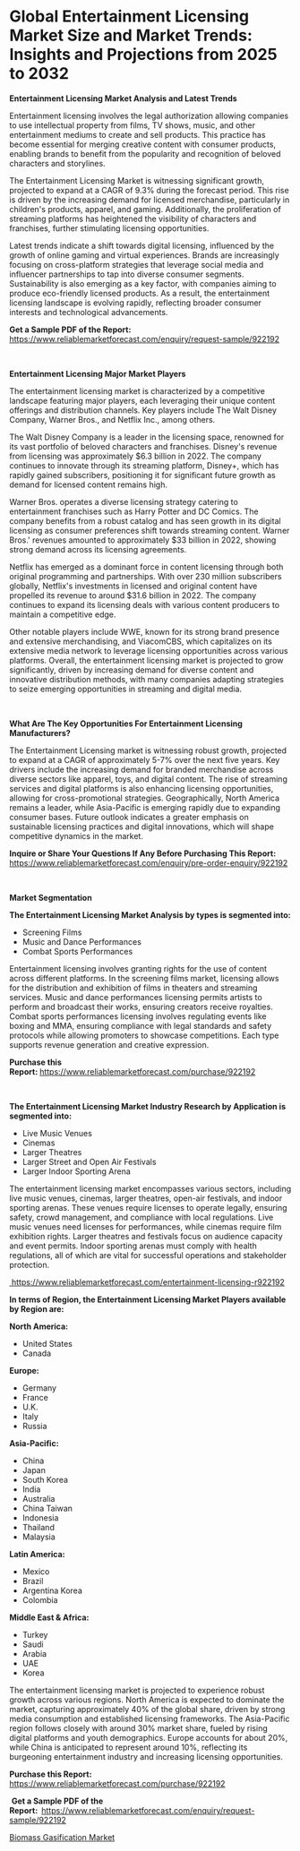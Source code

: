 <p><h1>Global Entertainment Licensing Market Size and Market Trends: Insights and Projections from 2025 to 2032</h1></p><p><strong>Entertainment Licensing Market Analysis and Latest Trends</strong></p>
<p><p>Entertainment licensing involves the legal authorization allowing companies to use intellectual property from films, TV shows, music, and other entertainment mediums to create and sell products. This practice has become essential for merging creative content with consumer products, enabling brands to benefit from the popularity and recognition of beloved characters and storylines.</p><p>The Entertainment Licensing Market is witnessing significant growth, projected to expand at a CAGR of 9.3% during the forecast period. This rise is driven by the increasing demand for licensed merchandise, particularly in children's products, apparel, and gaming. Additionally, the proliferation of streaming platforms has heightened the visibility of characters and franchises, further stimulating licensing opportunities.</p><p>Latest trends indicate a shift towards digital licensing, influenced by the growth of online gaming and virtual experiences. Brands are increasingly focusing on cross-platform strategies that leverage social media and influencer partnerships to tap into diverse consumer segments. Sustainability is also emerging as a key factor, with companies aiming to produce eco-friendly licensed products. As a result, the entertainment licensing landscape is evolving rapidly, reflecting broader consumer interests and technological advancements.</p></p>
<p><strong>Get a Sample PDF of the Report:&nbsp;</strong> <a href="https://www.reliablemarketforecast.com/enquiry/request-sample/922192?utm_campaign=3130&utm_medium=2&utm_source=Github&utm_content=ia&utm_term=07032025&utm_id=entertainment-licensing">https://www.reliablemarketforecast.com/enquiry/request-sample/922192</a></p>
<p>&nbsp;</p>
<p><strong>Entertainment Licensing Major Market Players</strong></p>
<p><p>The entertainment licensing market is characterized by a competitive landscape featuring major players, each leveraging their unique content offerings and distribution channels. Key players include The Walt Disney Company, Warner Bros., and Netflix Inc., among others.</p><p>The Walt Disney Company is a leader in the licensing space, renowned for its vast portfolio of beloved characters and franchises. Disney's revenue from licensing was approximately $6.3 billion in 2022. The company continues to innovate through its streaming platform, Disney+, which has rapidly gained subscribers, positioning it for significant future growth as demand for licensed content remains high.</p><p>Warner Bros. operates a diverse licensing strategy catering to entertainment franchises such as Harry Potter and DC Comics. The company benefits from a robust catalog and has seen growth in its digital licensing as consumer preferences shift towards streaming content. Warner Bros.' revenues amounted to approximately $33 billion in 2022, showing strong demand across its licensing agreements.</p><p>Netflix has emerged as a dominant force in content licensing through both original programming and partnerships. With over 230 million subscribers globally, Netflix's investments in licensed and original content have propelled its revenue to around $31.6 billion in 2022. The company continues to expand its licensing deals with various content producers to maintain a competitive edge.</p><p>Other notable players include WWE, known for its strong brand presence and extensive merchandising, and ViacomCBS, which capitalizes on its extensive media network to leverage licensing opportunities across various platforms. Overall, the entertainment licensing market is projected to grow significantly, driven by increasing demand for diverse content and innovative distribution methods, with many companies adapting strategies to seize emerging opportunities in streaming and digital media.</p></p>
<p>&nbsp;</p>
<p><strong>What Are The Key Opportunities For Entertainment Licensing Manufacturers?</strong></p>
<p><p>The Entertainment Licensing market is witnessing robust growth, projected to expand at a CAGR of approximately 5-7% over the next five years. Key drivers include the increasing demand for branded merchandise across diverse sectors like apparel, toys, and digital content. The rise of streaming services and digital platforms is also enhancing licensing opportunities, allowing for cross-promotional strategies. Geographically, North America remains a leader, while Asia-Pacific is emerging rapidly due to expanding consumer bases. Future outlook indicates a greater emphasis on sustainable licensing practices and digital innovations, which will shape competitive dynamics in the market.</p></p>
<p><strong>Inquire or Share Your Questions If Any Before Purchasing This Report:</strong> <a href="https://www.reliablemarketforecast.com/enquiry/pre-order-enquiry/922192?utm_campaign=3130&utm_medium=2&utm_source=Github&utm_content=ia&utm_term=07032025&utm_id=entertainment-licensing">https://www.reliablemarketforecast.com/enquiry/pre-order-enquiry/922192</a></p>
<p>&nbsp;</p>
<p><strong>Market Segmentation</strong></p>
<p><strong>The Entertainment Licensing Market Analysis by types is segmented into:</strong></p>
<p><ul><li>Screening Films</li><li>Music and Dance Performances</li><li>Combat Sports Performances</li></ul></p>
<p><p>Entertainment licensing involves granting rights for the use of content across different platforms. In the screening films market, licensing allows for the distribution and exhibition of films in theaters and streaming services. Music and dance performances licensing permits artists to perform and broadcast their works, ensuring creators receive royalties. Combat sports performances licensing involves regulating events like boxing and MMA, ensuring compliance with legal standards and safety protocols while allowing promoters to showcase competitions. Each type supports revenue generation and creative expression.</p></p>
<p><strong>Purchase this Report:&nbsp;</strong><a href="https://www.reliablemarketforecast.com/purchase/922192?utm_campaign=3130&utm_medium=2&utm_source=Github&utm_content=ia&utm_term=07032025&utm_id=entertainment-licensing">https://www.reliablemarketforecast.com/purchase/922192</a></p>
<p>&nbsp;</p>
<p><strong>The Entertainment Licensing Market Industry Research by Application is segmented into:</strong></p>
<p><ul><li>Live Music Venues</li><li>Cinemas</li><li>Larger Theatres</li><li>Larger Street and Open Air Festivals</li><li>Larger Indoor Sporting Arena</li></ul></p>
<p><p>The entertainment licensing market encompasses various sectors, including live music venues, cinemas, larger theatres, open-air festivals, and indoor sporting arenas. These venues require licenses to operate legally, ensuring safety, crowd management, and compliance with local regulations. Live music venues need licenses for performances, while cinemas require film exhibition rights. Larger theatres and festivals focus on audience capacity and event permits. Indoor sporting arenas must comply with health regulations, all of which are vital for successful operations and stakeholder protection.</p></p>
<p><a href="https://www.reliablemarketforecast.com/entertainment-licensing-r922192?utm_campaign=3130&utm_medium=2&utm_source=Github&utm_content=ia&utm_term=07032025&utm_id=entertainment-licensing">&nbsp;https://www.reliablemarketforecast.com/entertainment-licensing-r922192</a></p>
<p><strong>In terms of Region, the Entertainment Licensing Market Players available by Region are:</strong></p>
<p>
    <p> <strong> North America: </strong>
        <ul>
            <li>United States</li>
            <li>Canada</li>
        </ul>
        </p> 
    <p> <strong> Europe: </strong>
        <ul>
            <li>Germany</li>
            <li>France</li>
            <li>U.K.</li>
            <li>Italy</li>
            <li>Russia</li>
        </ul>
        </p> 
    <p> <strong> Asia-Pacific: </strong>
        <ul>
            <li>China</li>
            <li>Japan</li>
            <li>South Korea</li>
            <li>India</li>
            <li>Australia</li>
            <li>China Taiwan</li>
            <li>Indonesia</li>
            <li>Thailand</li>
            <li>Malaysia</li>
        </ul>
        </p> 
    <p> <strong> Latin America: </strong>
        <ul>
            <li>Mexico</li>
            <li>Brazil</li>
            <li>Argentina Korea</li>
            <li>Colombia</li>
        </ul>
        </p> 
    <p> <strong> Middle East & Africa: </strong>
        <ul>
            <li>Turkey</li>
            <li>Saudi</li>
            <li>Arabia</li>
            <li>UAE</li>
            <li>Korea</li>
        </ul>
    </p>
    </p>
<p><p>The entertainment licensing market is projected to experience robust growth across various regions. North America is expected to dominate the market, capturing approximately 40% of the global share, driven by strong media consumption and established licensing frameworks. The Asia-Pacific region follows closely with around 30% market share, fueled by rising digital platforms and youth demographics. Europe accounts for about 20%, while China is anticipated to represent around 10%, reflecting its burgeoning entertainment industry and increasing licensing opportunities.</p></p>
<p><strong>Purchase this Report: </strong><a href="https://www.reliablemarketforecast.com/purchase/922192?utm_campaign=3130&utm_medium=2&utm_source=Github&utm_content=ia&utm_term=07032025&utm_id=entertainment-licensing">https://www.reliablemarketforecast.com/purchase/922192</a></p>
<p>&nbsp;<strong>Get a Sample PDF of the Report:&nbsp;&nbsp;</strong><a href="https://www.reliablemarketforecast.com/enquiry/request-sample/922192?utm_campaign=3130&utm_medium=2&utm_source=Github&utm_content=ia&utm_term=07032025&utm_id=entertainment-licensing">https://www.reliablemarketforecast.com/enquiry/request-sample/922192</a></p>
<p><strong></strong></p>
<p><p><a href="https://github.com/daphnyvashdi/Market-Research-Report-List-1/blob/main/biomass-gasification-market.md?utm_campaign=3130&utm_medium=2&utm_source=Github&utm_content=ia&utm_term=07032025&utm_id=entertainment-licensing">Biomass Gasification Market</a></p></p>